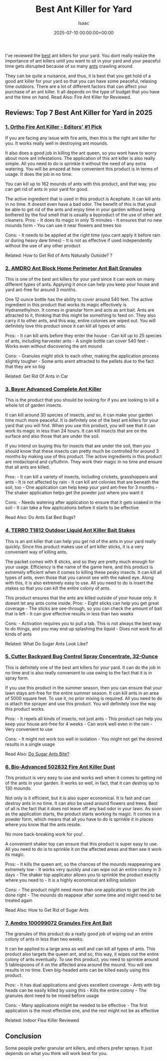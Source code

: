 ﻿---
title: Best Ant Killer for Yard
description: I've reviewed the best ant killers for your yard. You dont really realize the importance of ant killers until you want to sit in your yard and your peaceful...
slug: /best-ant-killer-for-yard/
date: 2025-07-10 00:00:00+00:00
lastmod: 2025-07-10 00:00:00+03:00
author: Isaac
categories:
- Ants
- Product Reviews
tags:
- ants
- best
- ant
layout: post
---

I've reviewed the [best](https://pestpolicy.com/best-ant-killer/) ant killers for your yard. You dont really realize the importance of ant killers until you want to sit in your yard and your peaceful time gets disrupted because of so many [ants](https://pestpolicy.com/best-ant-traps/) crawling around.

They can be quite a nuisance, and thus, it is best that you get hold of a good ant killer for your yard so that you can have some peaceful, relaxing time outdoors. There are a lot of different factors that can affect your purchase of an ant killer. It all depends on the type of budget that you have and the time on hand. Read Also: Fire Ant Killer for Reviewed.

##  Reviews: Top 7 Best Ant Killer for Yard in 2025

###  [1. Ortho Fire Ant Killer - Editors' #1 Pick](https://www.amazon.com/dp/B000A0UCRG/?tag=p-policy-20)

If you are facing any issue with fire ants, then this is the right ant killer for you. It works really well in destroying ant mounds.

It also does a good job in killing the ant queen, so you wont have to worry about more ant infestations. The application of this ant killer is also really simple. All you need to do is sprinkle it without the need of any extra watering. You will be amazed at how convenient this product is in terms of usage. It does the job in no time.

You can kill up to 162 mounds of ants with this product, and that way, you can get rid of ants in your yard for good.

The active ingredient that is used in this product is Acephate. It can kill ants in no time. It doesnt even have a bad odor. The benefit of this is that youll be able to get rid of the ants and enjoy time in your garden without being bothered by the foul smell that is usually a byproduct of the use of other ant cleaners. Pros: - It does its magic in only 15 minutes - It ensures that no new mounds form - You can use it near flowers and trees too

Cons: - It needs to be applied at the right time (you cant apply it before rain or during heavy dew times) - It is not as effective if used independently without the use of any other product

Related: How to Get Rid of Ants Naturally Outside? ?

###  [2. AMDRO Ant Block Home Perimeter Ant Bait Granules](https://www.amazon.com/dp/B0015I3ESG/?tag=p-policy-20)

This is one of the best ant killers for your yard since it can work on many different types of ants. Applying it once can help you keep your house and yard ant-free for around 3 months.

One 12 ounce bottle has the ability to cover around 540 feet. The active ingredient in this product that works its magic effectively is Hydramethylnon. It comes in granular form and acts as ant bait. Ants are attracted to it, thinking that this might be something to feed on. They also carry it to other ants, and this way, entire colonies are wiped out. You will definitely love this product since it can kill all types of ants.

Pros: - It can kill ants before they enter the house - Can kill up to 25 species of ants, including harvester ants - A single bottle can cover 540 feet - Works even without discovering the ant mound

Cons: - Granules might stick to each other, making the application process slightly tougher - Some ants arent attracted to the pellets due to the fact that they are so big

Related: Get Rid Of Ants in Car

###  [3. Bayer Advanced Complete Ant Killer](https://www.amazon.com/dp/B001DKEOK8/?tag=p-policy-20)

This is the product that you should be looking for if you are looking to kill a whole lot of garden insects.

It can kill around 30 species of insects, and so, it can make your garden time much more peaceful. It is definitely one of the best ant killers for your yard that you will find. When you use this product, you will see that it can work its magic in less than 24 hours. It can kill insects that are on the surface and also those that are under the soil.

If you intend on buying this for insects that are under the soil, then you should know that these insects can pretty much be controlled for around 3 months by making use of this product. The active ingredients in this product are imidacloprid and cyfluthrin. They work their magic in no time and ensure that all ants are killed.

Pros: - It can kill a variety of insects, including crickets, grasshoppers and ants - It is not affected by rain - It can kill ant colonies that are beneath the soil, too - One application can help keep your yard ant-free for 3 months - The shaker application helps get the powder just where you want it

Cons: - Needs watering after application to ensure that it gets soaked in the soil - It can take a few applications before it starts to be effective

Read Also: Do Ants Eat Bed Bugs?

###  [4. TERRO T1812 Outdoor Liquid Ant Killer Bait Stakes](https://www.amazon.com/dp/B00GRTNRJ4/?tag=p-policy-20)

This is an ant killer that can help you get rid of the ants in your yard really quickly. Since this product makes use of ant killer sticks, it is a very convenient way of killing ants.

The packet comes with 8 sticks, and so they are pretty much enough for your usage. Efficiency is the name of the game here, and this product is extremely efficient when it comes to killing these pesky insects. It can kill all types of ants, even those that you cannot see with the naked eye. Along with this, it is also extremely easy to use. All you need to do is insert the stakes so that you can kill the entire colony of ants.

This product ensures that the ants are killed outside of your house only. It doesnt let any ants come inside. Pros: - Eight sticks can help you get great coverage - The sticks are see-through, so you can check the amount of bait that is left - It can give effective results in less than two weeks

Cons: - Activation requires you to pull a tab. This is not always the best way to do things, and you may end up splashing the liquid - Does not work for all kinds of ants

Related: What Do Sugar Ants Look Like?

###  [5. Cutter Backyard Bug Control Spray Concentrate, 32-Ounce](https://www.amazon.com/dp/B000PGE032/?tag=p-policy-20)

This is definitely one of the best ant killers for your yard. It can do the job in no time and is also really convenient to use owing to the fact that it is in spray form.

If you use this product in the summer season, then you can ensure that your lawn stays ant-free for the entire summer season. It can kill ants in an area of 5000 square feet. To use it, no prior mixing is required. All you need to do is attach the sprayer and use this product. You will definitely love the way this product works.

Pros: - It repels all kinds of insects; not just ants - This product can help you keep your house ant-free for 4 weeks - Can work well even in the rain - Very convenient to use

Cons: - It might not work too well in isolation - You might not get the desired results in a single usage

Read Also: [Do Sugar Ants Bite? ](https://pestpolicy.com/do-sugar-ants-bite/)

###  [6. Bio-Advanced 502832 Fire Ant Killer Dust](https://www.amazon.com/dp/B000HM8J4K/?tag=p-policy-20)

This product is very easy to use and works well when it comes to getting rid of the ants in your garden. It works so well, in fact, that it can destroy up to 130 mounds.

Not only is it efficient, but it is also super economical. It is fast and can destroy ants in no time. It can also be used around flowers and trees. Best of all is the fact that it does not leave off any bad odor in your lawn. As soon as the application starts, the product starts working its magic. It comes in a powder form, which means that all you have to do is sprinkle it in places where you know that the ants reside.

No more back-breaking work for you! .

A convenient shaker top can ensure that this product is super easy to use. All you need to do is to sprinkle it on the affected areas and then see it work its magic.

Pros: - It kills the queen ant, so the chances of the mounds reappearing are extremely low - It works very quickly and can wipe out an entire colony in 3 days - The shaker top applicator allows you to sprinkle the product exactly where you need to - It is a highly economical ant killing solution

Cons: - The product might need more than one application to get the job done right - The mounds do reappear after some time and might need to be treated again

Read Also: How to Get Rid of Sugar Ants

###  [7. Amdro 100099072 Granules Fire Ant Bait](https://www.amazon.com/dp/B002FYMTB2/?tag=p-policy-20)

The granules of this product do a really good job of wiping out an entire colony of ants in less than two weeks.

It can be applied to a large area as well and can kill all types of ants. This product also targets the queen ant, and so, this way, it wipes out the entire colony of ants eventually. To use this product, you need to sprinkle around 5 tablespoons of it on the affected area around the mound. You will see results in no time. Even big-headed ants can be killed easily using this product.

Pros: - It has dual applications and gives excellent coverage - Ants with big heads can be easily killed by using this - Kills the entire colony - The granules dont need to be mixed before usage

Cons: - Many applications might be needed to be effective - The first application is the most effective one, and the rest might not be as effective

Related: Indoor Flea Killer Reviewed

##  Conclusion

Some people prefer granular ant killers, and others prefer sprays. It just depends on what you think will work best for you.

